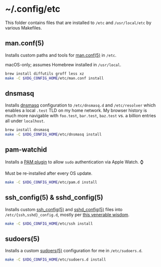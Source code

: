 # ~/.config/etc

<!-- spellcheck-off -->

This folder contains files that are installed to `/etc` and `/usr/local/etc` by
various Makefiles.

## man.conf(5)

Installs custom paths and tools for [man.conf(5)] in `/etc`.

macOS-only; assumes Homebrew installed in `/usr/local`.

```sh
brew install diffutils groff less xz
make -C $XDG_CONFIG_HOME/etc/man.conf install
```

[man.conf(5)]: https://man.openbsd.org/man.conf.5

## dnsmasq

Installs [dnsmasq] configuration to `/etc/dnsmasq.d` and `/etc/resolver` which
enables a local `.test` TLD on my home network. My browser history is much more
navigable with `foo.test`, `bar.test`, `baz.test` vs. a billion entries all
under `localhost`.

```sh
brew install dnsmasq
make -C $XDG_CONFIG_HOME/etc/dnsmasq install
```

[dnsmasq]: https://dnsmasq.org/doc.html

## pam-watchid

Installs a [PAM plugin] to allow `sudo` authentication via Apple Watch. ⌚️

Must be re-installed after every OS update.

```sh
make -C $XDG_CONFIG_HOME/etc/pam.d install
```

[PAM plugin]: https://github.com/zgracem/pam-watchid

## ssh_config(5) & sshd_config(5)

Installs custom [ssh_config(5)] and [sshd_config(5)] files into
`/etc/{ssh,sshd}_config.d`, mostly per [this venerable wisdom][sssh].

```sh
make -C $XDG_CONFIG_HOME/etc/ssh install
```

[ssh_config(5)]: https://linux.die.net/man/5/ssh_config
[sshd_config(5)]: https://linux.die.net/man/5/sshd_config
[sssh]: https://stribika.github.io/2015/01/04/secure-secure-shell.html

## sudoers(5)

Installs a custom [sudoers(5)] configuration for me in `/etc/sudoers.d`.

```sh
make -C $XDG_CONFIG_HOME/etc/sudoers.d install
```

[sudoers(5)]: https://linux.die.net/man/5/sudoers
